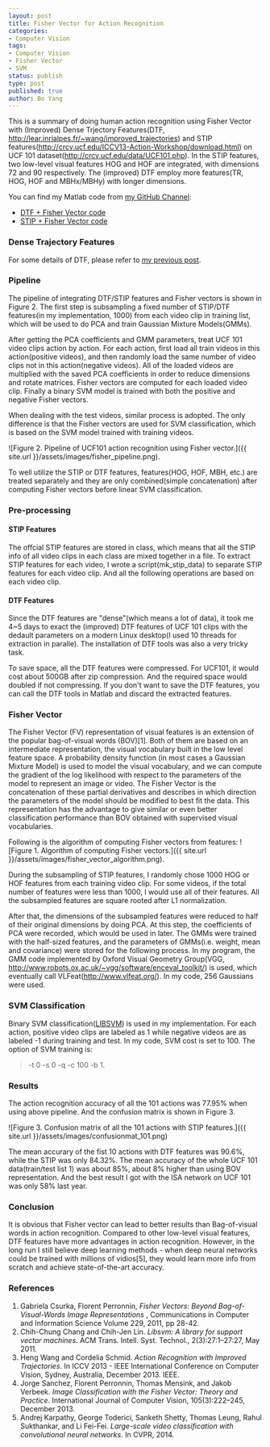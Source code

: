 ```yaml
---
layout: post
title: Fisher Vector for Action Recognition
categories: 
- Computer Vision
tags:
- Computer Vision
- Fisher Vector
- SVM
status: publish
type: post
published: true
author: Bo Yang
---
```


This is a summary of doing human action recognition using Fisher Vector with (Improved) Dense Trjectory Features(DTF, http://lear.inrialpes.fr/~wang/improved_trajectories) and STIP features(http://crcv.ucf.edu/ICCV13-Action-Workshop/download.html) on UCF 101 dataset(<http://crcv.ucf.edu/data/UCF101.php>). In the STIP features, two low-level visual features HOG and HOF are integrated, with dimensions 72 and 90 respectively. The (improved) DTF employ more features(TR, HOG, HOF and MBHx/MBHy) with longer dimensions. 

You can find my Matlab code from [my GitHub Channel](https://github.com/bo-yang):
- [DTF + Fisher Vector code](https://github.com/bo-yang/dtf_fisher)
- [STIP + Fisher Vector code](https://github.com/bo-yang/stip_fisher)

### Dense Trajectory Features

For some details of DTF, please refer to [my previous post](http://bo-yang.github.io/2014/01/10/dense-trajectory-notes/).

### Pipeline

The pipeline of integrating DTF/STIP features and Fisher vectors is shown in Figure 2. The first step is subsampling a fixed number of STIP/DTF features(in my implementation, 1000) from each
video clip in training list, which will be used to do PCA and train
Gaussian Mixture Models(GMMs).

After getting the PCA coefficients and GMM parameters, treat UCF 101 video clips
action by action. For each action, first load all train videos in this
action(positive videos), and then randomly load the same number of video
clips not in this action(negative videos). All of the loaded videos are
multiplied with the saved PCA coefficients in order to reduce dimensions
and rotate matrices. Fisher vectors are computed for each loaded video
clip. Finally a binary SVM model is trained with both the positive and negative
Fisher vectors.

When dealing with the test videos, similar process is adopted. The only
difference is that the Fisher vectors are used for SVM classification,
which is based on the SVM model trained with training videos.

![Figure 2. Pipeline of UCF101 action recognition using Fisher
vector.]({{ site.url }}/assets/images/fisher_pipeline.png).

To well utilize the STIP or DTF features, features(HOG, HOF, MBH, etc.) are treated
separately and they are only combined(simple concatenation) after computing Fisher
vectors before linear SVM classification.


### Pre-processing

#### STIP Features

The offcial STIP features are stored in class, which means that all the STIP
info of all video clips in each class are mixed together in a file. To
extract STIP features for each video, I wrote a script(mk_stip_data)
to separate STIP features for each video clip. And all the following
operations are based on each video clip.


#### DTF Features

Since the DTF features are "dense"(which means a lot of data), it took me 4~5 days to exact the (improved) DTF features of UCF 101 clips with the dedault parameters on a modern Linux desktop(I used 10 threads for extraction in paralle). The installation of DTF tools was also a very tricky task.

To save space, all the DTF features were compressed. For UCF101, it would cost about 500GB after zip compression. And the required space would doubled if not compressing. If you don't want to save the DTF features, you can call the DTF tools in Matlab and discard the extracted features.


### Fisher Vector

The Fisher Vector (FV) representation of visual features is an extension of the popular bag-of-visual words (BOV)[1]. Both of them are based on an intermediate representation, the visual vocabulary built in the low level feature space. A probability density function (in most cases a Gaussian Mixture Model) is used to model the visual vocabulary, and we can compute the gradient of the log likelihood with respect to the parameters of the model to represent an image or video. The Fisher Vector is the concatenation of these partial derivatives and describes in which direction the parameters of the model should be modified to best fit the data. This representation has the advantage to give similar or even better classification performance than BOV obtained with supervised visual vocabularies.  

Following is the algorithm of computing Fisher vectors from features:
![Figure 1. Algorithm of computing Fisher vectors.]({{ site.url }}/assets/images/fisher_vector_algorithm.png).

During the subsampling of STIP features, I randomly chose 1000 HOG or
HOF features from each training video clip. For some videos, if the
total number of features were less than 1000, I would use all of their
features. All the subsampled features are square rooted after L1
normalization.

After that, the dimensions of the subsampled features were reduced to
half of their original dimensions by doing PCA. At this step, the
coefficients of PCA were recorded, which would be used in later. The
GMMs were trained with the half-sized features, and the parameters of
GMMs(i.e. weight, mean and covariance) were stored for the following
process. In my program, the GMM code implemented by Oxford Visual
Geometry
Group(VGG, http://www.robots.ox.ac.uk/~vgg/software/enceval_toolkit/)
is used, which eventually call VLFeat(http://www.vlfeat.org/). In my
code, 256 Gaussians were used.


### SVM Classification

Binary SVM classification([LIBSVM](http://www.csie.ntu.edu.tw/~cjlin/libsvm/)) is used in my implementation.
For each action, positive video clips are labeled as 1 while negative
videos are as labeled -1 during training and test. In my code, SVM cost
is set to 100. The option of SVM training is:

> -t 0 -s 0 -q -c 100 -b 1.


### Results

The action recognition accuracy of all the 101 actions was 77.95% when
using above pipeline. And the confusion matrix is shown in Figure 3.

![Figure 3. Confusion matrix of all the 101 actions with STIP features.]({{ site.url }}/assets/images/confusionmat_101.png)

The mean accurary of the fist 10 actions with DTF features was 90.6%, while the STIP was only 84.32%. The mean accuracy of the whole UCF 101 data(train/test list 1) was about 85%, about 8% higher than using BOV representation. And the best result I got with the ISA network on UCF 101 was only 58% last year.


### Conclusion

It is obvious that Fisher vector can lead to better results than Bag-of-visual words in action recognition. Compared to other low-level visual features, DTF features have more advantages in action recognition. However, in the long run I still believe deep learning methods - when deep neural networks could be trained with millions of vidios[5], they would learn more info from scratch and achieve state-of-the-art accuracy.


### References

1. Gabriela Csurka, Florent Perronnin, _Fisher Vectors: Beyond Bag-of-Visual-Words Image Representations_ , Communications in Computer and Information Science Volume 229, 2011, pp 28-42.
2. Chih-Chung Chang and Chih-Jen Lin. _Libsvm: A library for support vector machines_. ACM Trans. Intell. Syst. Technol., 2(3):27:1–27:27, May 2011.
3. Heng Wang and Cordelia Schmid. _Action Recognition with Improved Trajectories_. In ICCV 2013 - IEEE International Conference on Computer Vision, Sydney, Australia, December 2013. IEEE.
4. Jorge Sanchez, Florent Perronnin, Thomas Mensink, and Jakob Verbeek. _Image Classification with the Fisher Vector: Theory and Practice_. International Journal of Computer Vision, 105(3):222–245, December 2013.
5. Andrej Karpathy, George Toderici, Sanketh Shetty, Thomas Leung, Rahul Sukthankar, and Li Fei-Fei. _Large-scale video classification with convolutional neural networks_. In CVPR, 2014.

